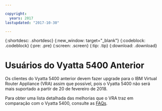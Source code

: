 ```yaml
---

copyright:
  years: 2017
lastupdated: "2017-10-30"

---
```


{:shortdesc: .shortdesc}
{:new_window: target="_blank"}
{:codeblock: .codeblock}
{:pre: .pre}
{:screen: .screen}
{:tip: .tip}
{:download: .download}

# Usuários do Vyatta 5400 Anterior
Os clientes do Vyatta 5400 anterior devem fazer upgrade para o IBM Virtual Router Appliance (VRA) assim que possível, pois o Vyatta 5400 não será mais suportado a partir de 20 de fevereiro de 2018.

Para obter uma lista detalhada das melhorias que o VRA traz em comparação com o Vyatta 5400, consulte as [FAQs](faqs.html#what-improvements-does-the-virtual-router-appliance-vyatta-5600-have-over-the-vyatta-5400-). 
